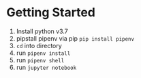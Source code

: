 # Getting Started

1. Install python v3.7
2. pipstall pipenv  via pip `pip install pipenv`
3. `cd` into directory
4. run `pipenv install`
5. run `pipenv shell`
6. run `jupyter notebook`